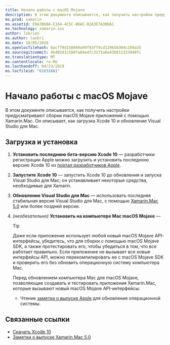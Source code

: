 ```yaml
---
title: Начало работы с macOS Mojave
description: В этом документе описывается, как получить настройки предусматривают сборки macOS Mojave приложений с помощью Xamarin.Mac. Он описывает, как загрузка Xcode 10 и обновление Visual Studio для Mac.
ms.prod: xamarin
ms.assetid: E9A7B68A-E164-4C5C-86AC-B2A3E7A30DA1
ms.technology: xamarin-ios
author: lobrien
ms.author: laobri
ms.date: 10/05/2018
ms.openlocfilehash: 6acf79d158869a09f93ff9cd129650304c209a35
ms.sourcegitcommit: 4b402d1c508fa84e4fc3171a6e43b811323948fc
ms.translationtype: MT
ms.contentlocale: ru-RU
ms.lasthandoff: 04/23/2019
ms.locfileid: "61031681"
---
```

# <a name="get-started-with-macos-mojave"></a>Начало работы с macOS Mojave

В этом документе описывается, как получить настройки предусматривают сборки macOS Mojave приложений с помощью Xamarin.Mac. Он описывает, как загрузка Xcode 10 и обновление Visual Studio для Mac.

## <a name="download-and-install"></a>Загрузка и установка

1. **Установить последнюю бета-версию Xcode 10** — разработчики регистрации Apple можно загрузить и установить последнюю версию Xcode 10 из [портал разработчиков Apple](https://developer.apple.com/download/).

2. **Запустите Xcode 10** — запустить Xcode 10 до обновления и запуска Visual Studio для Mac; он устанавливает некоторые средства, необходимые для Xamarin.

3. **Обновление Visual Studio для Mac** — использовать последняя стабильная версия Visual Studio для Mac, с помощью [Xamarin.Mac 5.0](https://developer.xamarin.com/releases/mac/xamarin.mac_5/xamarin.mac_5.0/) или более поздней версии.

4. _(необязательно)_  **Установить на компьютере Mac macOS Mojave** —

   > [!TIP]
   > Даже если приложение использует любой новый macOS Mojave API-интерфейсы, убедитесь, что для сборки с помощью macOS Mojave SDK, а также протестировать его, чтобы убедиться в том, что все работает правильно. Если приложение не вызывает все новые интерфейсы API, можно перекомпилировать ее с macOS Mojave SDK и проверить его без обновить операционную систему компьютера Mac.
   >
   > Перед обновлением компьютера Mac для macOS Mojave, позволяющие создавать и тестировать приложения Xamarin.Mac, которые вызывают новый macOS Mojave API-интерфейсы:
   >
   > - Чтение [заметки о выпуске Apple](https://developer.apple.com/download/) для обновления операционной системы.

## <a name="related-links"></a>Связанные ссылки

- [Скачать Xcode 10](https://developer.apple.com/download/)
- [Заметки о выпуске Xamarin.Mac 5.0](https://docs.microsoft.com/xamarin/mac/release-notes/5/5.0/)
